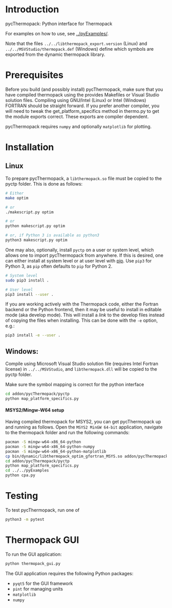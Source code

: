 # Introduction

pycThermopack: Python interface for Thermopack

For examples on how to use, see [../pyExamples/](../pyExamples/README.md).

Note that the files `../../libthermopack_export.version` (Linux) and
`../../MSVStudio/thermopack.def` (Windows) define which symbols are exported
from the dynamic thermopack library.

# Prerequisites

Before you build (and possibly install) pycThermopack, make sure that you have
compiled thermopack using the provides Makefiles or Visual Studio solution
files. Compiling using GNU/Intel (Linux) or Intel (Windows) FORTRAN should be
straight forward. If you prefer another compiler, you will need to tweak the
get_platform_specifics method in thermo.py to get the module exports correct.
These exports are compiler dependent.

pycThermopack requires `numpy` and optionally `matplotlib` for plotting.

# Installation

## Linux

To prepare pycThermopack, a `libthermopack.so` file must be copied to the pyctp
folder. This is done as follows:

```sh
# Either
make optim

# or
./makescript.py optim

# or
python makescript.py optim

# or, if Python 3 is available as python3
python3 makescript.py optim
```

One may also, optionally, install `pyctp` on a user or system level, which
allows one to import pycThermopack from anywhere. If this is desired, one can
either install at system level or at user level with
[pip](https://pypi.org/project/pip/). Use `pip3` for Python 3, as `pip` often
defaults to `pip` for Python 2.

```sh
# System level
sudo pip3 install .

# User level
pip3 install --user .
```

If you are working actively with the Thermopack code, either the Fortran
backend or the Python frontend, then it may be useful to install in editable
mode (aka develop mode). This will install a _link_ to the develop files
instead of copying the files when installing. This can be done with the `-e`
option, e.g.:

```bash
pip3 install -e --user .
```

## Windows:

Compile using Microsoft Visual Studio solution file (requires Intel Fortran
license) in `../../MSVStudio`, and `libthermopack.dll` will be copied to the
pyctp folder.

Make sure the symbol mapping is correct for the python interface
```bash
cd addon/pycThermopack/pyctp
python map_platform_specifics.py
```

#### MSYS2/Mingw-W64 setup

Having compiled thermopack for MSYS2, you can get pycThermopack up and running
as follows. Open the `MSYS2 MinGW 64-bit` application, navigate to the
thermopack folder and run the following commands:

```bash
pacman -S mingw-w64-x86_64-python
pacman -S mingw-w64-x86_64-python-numpy
pacman -S mingw-w64-x86_64-python-matplotlib
cp bin/dynamic/libthermopack_optim_gfortran_MSYS.so addon/pycThermopack/pyctp/thermopack.dll
cd addon/pycThermopack/pyctp
python map_platform_specifics.py
cd ../../pyExamples
python cpa.py
```

# Testing

To test pycThermopack, run one of

```sh
python3 -m pytest
```

# Thermopack GUI

To run the GUI application:

```sh
python thermopack_gui.py
```

The GUI application requires the following Python packages:

* `pyqt5` for the GUI framework
* `pint` for managing units
* `matplotlib`
* `numpy`
